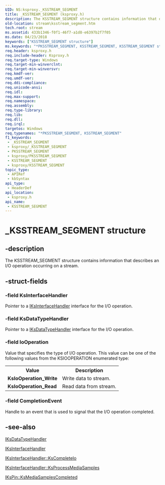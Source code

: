 ```yaml
---
UID: NS:ksproxy._KSSTREAM_SEGMENT
title: _KSSTREAM_SEGMENT (ksproxy.h)
description: The KSSTREAM_SEGMENT structure contains information that describes an I/O operation occurring on a stream.
old-location: stream\ksstream_segment.htm
tech.root: stream
ms.assetid: 433b1346-f0f1-46f7-a1d8-e6397b2f7f05
ms.date: 04/23/2018
keywords: ["KSSTREAM_SEGMENT structure"]
ms.keywords: "*PKSSTREAM_SEGMENT, KSSTREAM_SEGMENT, KSSTREAM_SEGMENT structure [Streaming Media Devices], PKSSTREAM_SEGMENT, PKSSTREAM_SEGMENT structure pointer [Streaming Media Devices], _KSSTREAM_SEGMENT, ksproxy/KSSTREAM_SEGMENT, ksproxy/PKSSTREAM_SEGMENT, ksproxy_ce88ef52-d88e-4dc8-952d-53dce519518f.xml, stream.ksstream_segment"
req.header: ksproxy.h
req.include-header: Ksproxy.h
req.target-type: Windows
req.target-min-winverclnt: 
req.target-min-winversvr: 
req.kmdf-ver: 
req.umdf-ver: 
req.ddi-compliance: 
req.unicode-ansi: 
req.idl: 
req.max-support: 
req.namespace: 
req.assembly: 
req.type-library: 
req.lib: 
req.dll: 
req.irql: 
targetos: Windows
req.typenames: "*PKSSTREAM_SEGMENT, KSSTREAM_SEGMENT"
f1_keywords:
 - _KSSTREAM_SEGMENT
 - ksproxy/_KSSTREAM_SEGMENT
 - PKSSTREAM_SEGMENT
 - ksproxy/PKSSTREAM_SEGMENT
 - KSSTREAM_SEGMENT
 - ksproxy/KSSTREAM_SEGMENT
topic_type:
 - APIRef
 - kbSyntax
api_type:
 - HeaderDef
api_location:
 - ksproxy.h
api_name:
 - KSSTREAM_SEGMENT
---
```


# _KSSTREAM_SEGMENT structure


## -description

The KSSTREAM_SEGMENT structure contains information that describes an I/O operation occurring on a stream.

## -struct-fields

### -field KsInterfaceHandler

Pointer to a <a href="/windows-hardware/drivers/ddi/ksproxy/nn-ksproxy-iksinterfacehandler">IKsInterfaceHandler</a> interface for the I/O operation.

### -field KsDataTypeHandler

Pointer to a <a href="/windows-hardware/drivers/ddi/ksproxy/nn-ksproxy-iksdatatypehandler">IKsDataTypeHandler</a> interface for the I/O operation.

### -field IoOperation

Value that specifies the type of I/O operation. This value can be one of the following values from the KSIOOPERATION enumerated type:

<table>
<tr>
<th>Value</th>
<th>Description</th>
</tr>
<tr>
<td>
<b>KsIoOperation_Write</b>

</td>
<td>
Write data to stream.

</td>
</tr>
<tr>
<td>
<b>KsIoOperation_Read</b>

</td>
<td>
Read data from stream.

</td>
</tr>
</table>

### -field CompletionEvent

Handle to an event that is used to signal that the I/O operation completed.

## -see-also

<a href="/windows-hardware/drivers/ddi/ksproxy/nn-ksproxy-iksdatatypehandler">IKsDataTypeHandler</a>



<a href="/windows-hardware/drivers/ddi/ksproxy/nn-ksproxy-iksinterfacehandler">IKsInterfaceHandler</a>



<a href="/windows-hardware/drivers/ddi/ksproxy/nf-ksproxy-iksinterfacehandler-kscompleteio">IKsInterfaceHandler::KsCompleteIo</a>



<a href="/windows-hardware/drivers/ddi/ksproxy/nf-ksproxy-iksinterfacehandler-ksprocessmediasamples">IKsInterfaceHandler::KsProcessMediaSamples</a>



<a href="/windows-hardware/drivers/ddi/ksproxy/nf-ksproxy-ikspin-ksmediasamplescompleted">IKsPin::KsMediaSamplesCompleted</a>